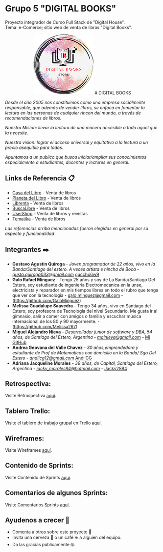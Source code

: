 # **Grupo 5 "DIGITAL BOOKS"**

Proyecto integrador de Curso Full Stack de "Digital House". <br>
Tema: e-Comerce; sitio web de venta de libros "Digital Books". <br>

<p align="center">
  <img src="https://github.com/malnieva/SiteDigitalBooks/blob/master/src/public/img/LOGO-DB-minimo.png" alt="Logo de comercio"/>
  # DIGITAL BOOKS
</p>

_Desde el año 2005 nos constituimos como una empresa socialmente responsable, que además de vender libros, se enfoca en fomentar la lectura en las personas de cualquier rincon del mundo, a través de recomendaciones de libros._

_Nuestra Mision: llevar la lectura de una manera accesible a todo aquel que la necesite._

_Nuestra vision: lograr el acceso universal y equitativo a la lectura a un precio asequible para todos._

_Apuntamos a un publico que busca iniciar/ampliar sus conocimientos especialmente a estudiantes, docentes y lectores en general._


## Links de Referencia 📋

* [Casa del Libro](https://www.casadellibro.com/) - Venta de libros
* [Planeta del Libro](https://www.planetadelibros.com.ar/) - Venta de libros
* [Librenta](https://www.librenta.com/) - Venta de libros
* [BuscaLibre](https://www.buscalibre.com.ar/) - Venta de libros
* [UserShop](https://usershop.redusers.com/ar/) - Venta de libros y revistas
* [Tematika](https://tematika.com) - Venta de libros

_Las referencias arriba mencionadas fueron elegidas en general por su aspecto y funcionalidad_

## Integrantes ✒️

* **Gustavo Agustin Quiroga** - *Joven programador de 22 años, vivo en la Banda/Santiago del estero. A veces artista e hincha de Boca* - *gusta.quiroga033@gmail.com* [guccho6w9](https://github.com/guccho6w9)
* **Galo Rafael Minguez** -  Tengo 25 años y soy de La Banda/Santiago Del Estero, soy estudiante de ingenieria Electromecanica en la unse, electricista y reparador en mis tiempos libres en todo el rubro que tenga que ver con la tecnologia - galo.minguez@gmail.com - (https://github.com/GaloMinguez)
* **Melissa Guadalupe Saavedra** - Tengo 34 años, vivo en Santiago del Estero; soy profesora de Tecnología del nivel Secundario. Me gusta ir al gimnasio, salir a comer con amigos o familia y escuchar música internacional de los 80 y 90 mayormente. - (https://github.com/Melissa267)
* **Miguel Alejandro Nieva** - *Desarrollador junior de software y DBA, 54 años, de Santiago del Estero, Argentina* - *malnieva@gmail.com* - [Mi GitHub](https://github.com/malnieva)
* **Andrea Geovana del Valle Chavez** - *30 años,emprendedora y estudiante de Prof de Matematicas con domicilio en la Banda/ Sgo Del Estero* - *andiicg12@gmail.com* [AndiiCG](https://github.com/AndiiCG)
* **Adriana Jacqueline Morales** - *39 años, de Capital, Santiago del Estero, Argentina* - *jacky_morales84@hotmail.com* - [Jacky2884](https://github.com/Jacky2884)


## **Retrospectiva:** 

Visite Retrospectiva <a href="https://github.com/malnieva/SiteDigitalBooks/blob/master/Organization/RETRO.md">aquí</a>.


## **Tablero Trello:** 

Visite el tablero de trabajo grupal en Trello <a href="https://trello.com/b/EJdaU8yL">aquí</a>.


## **Wireframes:** 

Visite Wireframes <a href="https://github.com/malnieva/SiteDigitalBooks/blob/master/Organization/Wireframes/">aquí</a>.


## **Contenido de Sprints:** 

Visite Contenido de Sprints <a href="https://github.com/malnieva/SiteDigitalBooks/blob/master/Organization/Sprints/">aquí</a>.


## **Comentarios de algunos Sprints:** 

Visite Comentarios Sprints <a href="https://github.com/malnieva/SiteDigitalBooks/blob/master/Organization/comments.md">aquí</a>.


## Ayudenos a crecer 🎁

* Comenta a otros sobre este proyecto 📢
* Invita una cerveza 🍺 o un café ☕ a alguien del equipo. 
* Da las gracias públicamente 🤓.
